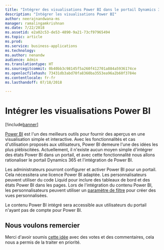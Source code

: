 ```yaml
---
title: "Intégrer des visualisations Power BI dans le portail Dynamics 365"
description: "Intégrer les visualisations Power BI"
author: neerajnandwana-ms
manager: ramalingamkrishnan
ms.date: 7/22/2018
ms.assetid: e2a02c53-de53-4890-9a21-73cf97965494
ms.topic: article
ms.prod: 
ms.service: business-applications
ms.technology: 
ms.author: nenandw
audience: Admin
ms.translationtype: HT
ms.sourcegitcommit: 0b40bb3c98145f5a260f412701a884a5936174ce
ms.openlocfilehash: 73431db3abd70fa8360ba3553ea96a2b60f3784e
ms.contentlocale: fr-fr
ms.lasthandoff: 07/18/2018

---
```

#  <a name="embed-power-bi-visualizations"></a>Intégrer les visualisations Power BI

[!include[banner](../../../includes/banner.md)]


[Power BI](https://powerbi.microsoft.com) est l'un des meilleurs outils pour fournir des aperçus en une visualisation simple et interactive. Avec les fonctionnalités et cas d'utilisation proposés aux utilisateurs, Power BI demeure l'une des idées les plus plébiscitées. Actuellement, il n'existe aucun moyen simple d'intégrer des états Power BI dans un portail, et avec cette fonctionnalité nous allons rationaliser le portail Dynamics 365 et l'intégration de Power BI.


Les administrateurs pourront configurer et activer Power BI pour un portail. Cela nécessitera une licence Power BI adaptée. Les personnalisateurs peuvent utiliser du code Liquid pour inclure des tableaux de bord et des états Power BI dans les pages. Lors de l'intégration du contenu Power BI, les personnalisateurs peuvent utiliser un [paramètre de filtre](https://docs.microsoft.com/power-bi/service-url-filters) pour créer des vues personnalisées.

Le contenu Power BI intégré sera accessible aux utilisateurs du portail n'ayant pas de compte pour Power BI. 

<!--
### Who uses this feature
This feature is intended for end users and customizers. A customizer must configure Power BI in a portal to use this feature.
### License required
For Power BI configuration and content authoring, customers or administrators will need an appropriate Power BI license.
### Setup required
This feature must be configured and enabled in a portal by an administrator. 
## Status
### Development status
Generally available
#### Target timeframe
October 2018
### Availability
Cloud
### Regional availability
This feature will be available globally. 
-->

## <a name="wed-like-to-thank"></a>Nous voulons remercier

Merci d'avoir soumis [cette idée](https://experience.dynamics.com/ideas/idea/?ideaid=76fe3c62-62ea-e611-80c1-00155d460d59) avec des votes et des commentaires, cela nous a permis de la traiter en priorité.

